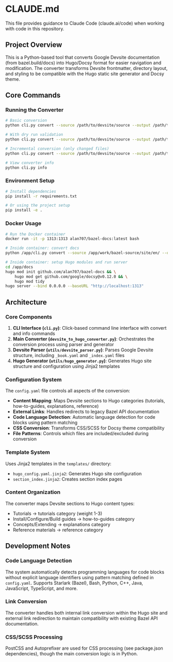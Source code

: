 # CLAUDE.md

This file provides guidance to Claude Code (claude.ai/code) when working with code in this repository.

## Project Overview

This is a Python-based tool that converts Google Devsite documentation (from bazel.build/docs) into Hugo/Docsy format for easier navigation and modification. The converter transforms Devsite frontmatter, directory layout, and styling to be compatible with the Hugo static site generator and Docsy theme.

## Core Commands

### Running the Converter
```bash
# Basic conversion
python cli.py convert --source /path/to/devsite/source --output /path/to/hugo/output

# With dry run validation
python cli.py convert --source /path/to/devsite/source --output /path/to/hugo/output --dry-run

# Incremental conversion (only changed files)
python cli.py convert --source /path/to/devsite/source --output /path/to/hugo/output --incremental

# View converter info
python cli.py info
```

### Environment Setup
```bash
# Install dependencies
pip install -r requirements.txt

# Or using the project setup
pip install -e .
```

### Docker Usage
```bash
# Run the Docker container
docker run -it -p 1313:1313 alan707/bazel-docs:latest bash

# Inside container: convert docs
python /app/cli.py convert --source /app/work/bazel-source/site/en/ --output /app/docs/

# Inside container: setup Hugo modules and run server
cd /app/docs
hugo mod init github.com/alan707/bazel-docs && \
    hugo mod get github.com/google/docsy@v0.12.0 && \
    hugo mod tidy
hugo server --bind 0.0.0.0 --baseURL "http://localhost:1313"
```

## Architecture

### Core Components

1. **CLI Interface (`cli.py`)**: Click-based command line interface with convert and info commands
2. **Main Converter (`devsite_to_hugo_converter.py`)**: Orchestrates the conversion process using parser and generator
3. **Devsite Parser (`utils/devsite_parser.py`)**: Parses Google Devsite structure, including `_book.yaml` and `_index.yaml` files
4. **Hugo Generator (`utils/hugo_generator.py`)**: Generates Hugo site structure and configuration using Jinja2 templates

### Configuration System

The `config.yaml` file controls all aspects of the conversion:

- **Content Mapping**: Maps Devsite sections to Hugo categories (tutorials, how-to-guides, explanations, reference)
- **External Links**: Handles redirects to legacy Bazel API documentation
- **Code Language Detection**: Automatic language detection for code blocks using pattern matching
- **CSS Conversion**: Transforms CSS/SCSS for Docsy theme compatibility
- **File Patterns**: Controls which files are included/excluded during conversion

### Template System

Uses Jinja2 templates in the `templates/` directory:
- `hugo_config.yaml.jinja2`: Generates Hugo site configuration
- `section_index.jinja2`: Creates section index pages

### Content Organization

The converter maps Devsite sections to Hugo content types:
- Tutorials → tutorials category (weight 1-3)
- Install/Configure/Build guides → how-to-guides category
- Concepts/Extending → explanations category
- Reference materials → reference category

## Development Notes

### Code Language Detection
The system automatically detects programming languages for code blocks without explicit language identifiers using pattern matching defined in `config.yaml`. Supports Starlark (Bazel), Bash, Python, C++, Java, JavaScript, TypeScript, and more.

### Link Conversion
The converter handles both internal link conversion within the Hugo site and external link redirection to maintain compatibility with existing Bazel API documentation.

### CSS/SCSS Processing
PostCSS and Autoprefixer are used for CSS processing (see package.json dependencies), though the main conversion logic is in Python.